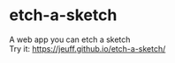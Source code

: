 # etch-a-sketch
A web app you can etch a sketch <br/>
Try it: https://jeuff.github.io/etch-a-sketch/<br/>